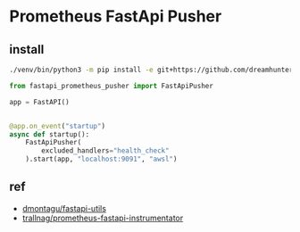 # Prometheus FastApi Pusher

## install

```bash
./venv/bin/python3 -m pip install -e git+https://github.com/dreamhunter2333/fastapi_prometheus_pusher.git#egg=fastapi_prometheus_pusher
```

```python
from fastapi_prometheus_pusher import FastApiPusher

app = FastAPI()


@app.on_event("startup")
async def startup():
    FastApiPusher(
        excluded_handlers="health_check"
    ).start(app, "localhost:9091", "awsl")
```

## ref

- [dmontagu/fastapi-utils](https://github.com/dmontagu/fastapi-utils)
- [trallnag/prometheus-fastapi-instrumentator](https://github.com/trallnag/prometheus-fastapi-instrumentator)
